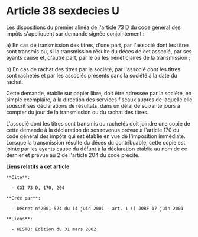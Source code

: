 # Article 38 sexdecies U

Les dispositions du premier alinéa de l'article 73 D du code général des impôts s'appliquent sur demande signée
conjointement :

a) En cas de transmission des titres, d'une part, par l'associé dont les titres sont transmis ou, si la transmission résulte
du décès de cet associé, par ses ayants cause et, d'autre part, par le ou les bénéficiaires de la transmission ;

b) En cas de rachat des titres par la société, par l'associé dont les titres sont rachetés et par les associés présents dans
la société à la date du rachat.

Cette demande, établie sur papier libre, doit être adressée par la société, en simple exemplaire, à la direction des services
fiscaux auprès de laquelle elle souscrit ses déclarations de résultats, dans un délai de soixante jours à compter du jour de
la transmission ou du rachat des titres.

L'associé dont les titres sont transmis ou rachetés doit joindre une copie de cette demande à la déclaration de ses revenus
prévue à l'article 170 du code général des impôts qui est établie en vue de l'imposition immédiate. Lorsque la transmission
résulte du décès du contribuable, cette copie est jointe par les ayants cause du défunt à la déclaration établie au nom de ce
dernier et prévue au 2 de l'article 204 du code précité.

**Liens relatifs à cet article**

	**Cite**:

	  - CGI 73 D, 170, 204

	**Créé par**:

	  - Décret n°2001-524 du 14 juin 2001 - art. 1 () JORF 17 juin 2001

	**Liens**:

	  - HISTO: Edition du 31 mars 2002
